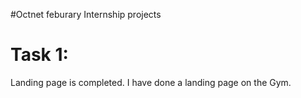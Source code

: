 #Octnet feburary Internship projects
<h1>Task 1:</h1> 
Landing page is completed.
I have done a landing page on the Gym.
